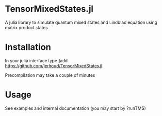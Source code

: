 # TensorMixedStates.jl
A julia library to simulate quantum mixed states and Lindblad equation using matrix product states

# Installation

In your julia interface type ]add https://github.com/jerhoud/TensorMixedStates.jl

Precompilation may take a couple of minutes

# Usage
See examples and internal documentation (you may start by ?runTMS)